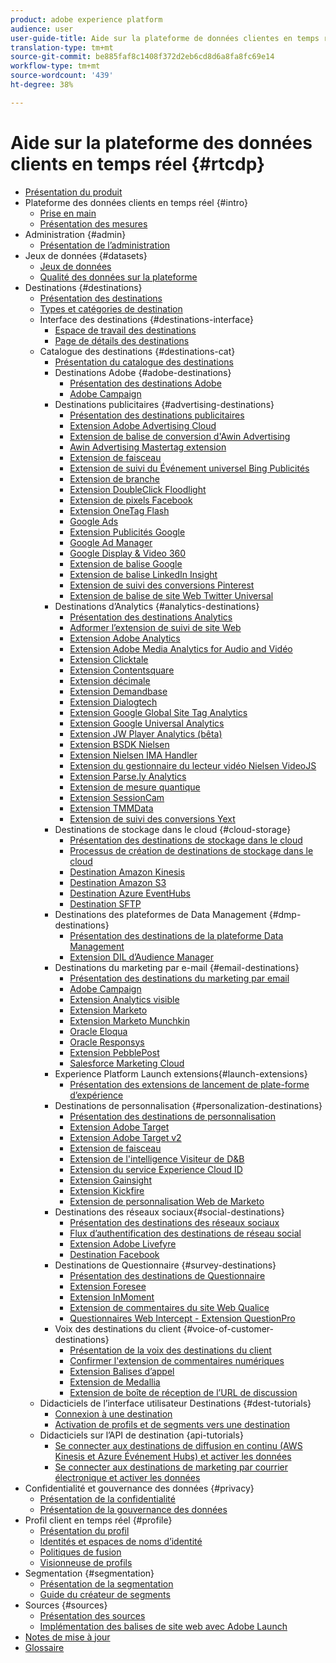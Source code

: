 ```yaml
---
product: adobe experience platform
audience: user
user-guide-title: Aide sur la plateforme de données clientes en temps réel
translation-type: tm+mt
source-git-commit: be885faf8c1408f372d2eb6cd8d6a8fa8fc69e14
workflow-type: tm+mt
source-wordcount: '439'
ht-degree: 38%

---
```



# Aide sur la plateforme des données clients en temps réel {#rtcdp}

* [Présentation du produit](overview.md)
* Plateforme des données clients en temps réel {#intro}
   * [Prise en main](get-started.md)
   * [Présentation des mesures](home-page-dashboards.md)
* Administration {#admin}
   * [Présentation de l’administration](administration/admin-overview.md)
* Jeux de données {#datasets}
   * [Jeux de données](datasets/dataset.md)
   * [Qualité des données sur la plateforme](datasets/data-quality.md)
* Destinations {#destinations}
   * [Présentation des destinations](destinations/destinations-overview.md)
   * [Types et catégories de destination](/help/rtcdp/destinations/destination-types.md)
   * Interface des destinations {#destinations-interface}
      * [Espace de travail des destinations](destinations/destinations-workspace.md)
      * [Page de détails des destinations](destinations/destination-details-page.md)
   * Catalogue des destinations {#destinations-cat}
      * [Présentation du catalogue des destinations](destinations/destinations-catalog.md)
      * Destinations Adobe {#adobe-destinations}
         * [Présentation des destinations Adobe](destinations/adobe-destinations.md)
         * [Adobe Campaign](destinations/adobe-campaign-destination.md)
      * Destinations publicitaires {#advertising-destinations}
         * [Présentation des destinations publicitaires](destinations/advertising-destinations.md)
         * [Extension Adobe Advertising Cloud](/help/rtcdp/destinations/adobe-advertising-cloud-extension.md)
         * [Extension de balise de conversion d&#39;Awin Advertising](/help/rtcdp/destinations/awin-conversiontag-extension.md)
         * [Awin Advertising Mastertag extension](/help/rtcdp/destinations/awin-mastertag-extension.md)
         * [Extension de faisceau](/help/rtcdp/destinations/beemray-extension.md)
         * [Extension de suivi du Événement universel Bing Publicités](/help/rtcdp/destinations/bing-ads-extension.md)
         * [Extension de branche](/help/rtcdp/destinations/branch-extension.md)
         * [Extension DoubleClick Floodlight](/help/rtcdp/destinations/doubleclick-floodlight-extension.md)
         * [Extension de pixels Facebook](/help/rtcdp/destinations/facebook-pixel-extension.md)
         * [Extension OneTag Flash](/help/rtcdp/destinations/flashtalking-extension.md)
         * [Google Ads](/help/rtcdp/destinations/google-ads-destination.md)
         * [Extension Publicités Google](/help/rtcdp/destinations/google-ads-extension.md)
         * [Google Ad Manager](/help/rtcdp/destinations/google-ad-manager-destination.md)
         * [Google Display &amp; Video 360](/help/rtcdp/destinations/google-dv360-destination.md)
         * [Extension de balise Google](/help/rtcdp/destinations/gtag-advertising-extension.md)
         * [Extension de balise LinkedIn Insight](/help/rtcdp/destinations/linkedin-extension.md)
         * [Extension de suivi des conversions Pinterest](destinations/pinterest-extension.md)
         * [Extension de balise de site Web Twitter Universal](destinations/twitter-uwt-extension.md)
      * Destinations d’Analytics {#analytics-destinations}
         * [Présentation des destinations Analytics](destinations/analytics-destinations.md)
         * [Adformer l’extension de suivi de site Web](/help/rtcdp/destinations/adform-extension.md)
         * [Extension Adobe Analytics](/help/rtcdp/destinations/adobe-analytics-extension.md)
         * [Extension Adobe Media Analytics for Audio and Vidéo](/help/rtcdp/destinations/adobe-video-analytics-extension.md)
         * [Extension Clicktale](/help/rtcdp/destinations/clicktale-extension.md)
         * [Extension Contentsquare](/help/rtcdp/destinations/contentsquare-extension.md)
         * [Extension décimale](/help/rtcdp/destinations/decibel-extension.md)
         * [Extension Demandbase](/help/rtcdp/destinations/demandbase-extension.md)
         * [Extension Dialogtech](/help/rtcdp/destinations/dialogtech-extension.md)
         * [Extension Google Global Site Tag Analytics](/help/rtcdp/destinations/gtag-analytics-extension.md)
         * [Extension Google Universal Analytics](/help/rtcdp/destinations/google-universal-analytics-extension.md)
         * [Extension JW Player Analytics (bêta)](/help/rtcdp/destinations/jw-player-analytics-extension.md)
         * [Extension BSDK Nielsen](destinations/nielsen-bsdk-extension.md)
         * [Extension Nielsen IMA Handler](destinations/nielsen-ima-extension.md)
         * [Extension du gestionnaire du lecteur vidéo Nielsen VideoJS](destinations/nielsen-videojs-extension.md)
         * [Extension Parse.ly Analytics](destinations/parsely-extension.md)
         * [Extension de mesure quantique](destinations/quantum-metric-extension.md)
         * [Extension SessionCam](destinations/sessioncam-extension.md)
         * [Extension TMMData](destinations/tmmdata-extension.md)
         * [Extension de suivi des conversions Yext](destinations/yext-extension.md)
      * Destinations de stockage dans le cloud {#cloud-storage}
         * [Présentation des destinations de stockage dans le cloud](destinations/cloud-storage-destinations.md)
         * [Processus de création de destinations de stockage dans le cloud](/help/rtcdp/destinations/cloud-storage-destinations-workflow.md)
         * [Destination Amazon Kinesis](/help/rtcdp/destinations/amazon-kinesis-destination.md)
         * [Destination Amazon S3](destinations/amazon-s3-destination.md)
         * [Destination Azure EventHubs](/help/rtcdp/destinations/azure-event-hubs-destination.md)
         * [Destination SFTP](destinations/sftp-destination.md)
      * Destinations des plateformes de Data Management {#dmp-destinations}
         * [Présentation des destinations de la plateforme Data Management](destinations/dmp-destinations.md)
         * [Extension DIL d’Audience Manager](/help/rtcdp/destinations/aam-dil-extension.md)
      * Destinations du marketing par e-mail {#email-destinations}
         * [Présentation des destinations du marketing par email](destinations/email-marketing-destinations.md)
         * [Adobe Campaign](destinations/adobe-campaign-destination.md)
         * [Extension Analytics visible](/help/rtcdp/destinations/bizible-extension.md)
         * [Extension Marketo](destinations/marketo-extension.md)
         * [Extension Marketo Munchkin](destinations/marketo-munchkin-extension.md)
         * [Oracle Eloqua](destinations/oracle-eloqua-destination.md)
         * [Oracle Responsys](destinations/oracle-responsys-destination.md)
         * [Extension PebblePost](destinations/pebblepost-extension.md)
         * [Salesforce Marketing Cloud](destinations/salesforce-marketing-cloud-destination.md)
      * Experience Platform Launch extensions{#launch-extensions}
         * [Présentation des extensions de lancement de plate-forme d’expérience](/help/rtcdp/destinations/experience-platform-launch-extensions.md)
      * Destinations de personnalisation {#personalization-destinations}
         * [Présentation des destinations de personnalisation](/help/rtcdp/destinations/personalization-destinations.md)
         * [Extension Adobe Target](/help/rtcdp/destinations/adobe-target-extension.md)
         * [Extension Adobe Target v2](/help/rtcdp/destinations/adobe-target-v2-extension.md)
         * [Extension de faisceau](/help/rtcdp/destinations/beemray-extension.md)
         * [Extension de l&#39;intelligence Visiteur de D&amp;B](/help/rtcdp/destinations/dnb-extension.md)
         * [Extension du service Experience Cloud ID](/help/rtcdp/destinations/adobe-ecid-extension.md)
         * [Extension Gainsight](/help/rtcdp/destinations/gainsight-extension.md)
         * [Extension Kickfire](/help/rtcdp/destinations/kickfire-extension.md)
         * [Extension de personnalisation Web de Marketo](destinations/marketo-web-personalization-extension.md)
      * Destinations des réseaux sociaux{#social-destinations}
         * [Présentation des destinations des réseaux sociaux](/help/rtcdp/destinations/social-network-destinations.md)
         * [Flux d’authentification des destinations de réseau social](/help/rtcdp/destinations/social-network-destinations-workflow.md)
         * [Extension Adobe Livefyre](/help/rtcdp/destinations/adobe-livefyre-extension.md)
         * [Destination Facebook](/help/rtcdp/destinations/facebook-destination.md)
      * Destinations de Questionnaire {#survey-destinations}
         * [Présentation des destinations de Questionnaire](/help/rtcdp/destinations/survey-destinations.md)
         * [Extension Foresee](/help/rtcdp/destinations/foresee-extension.md)
         * [Extension InMoment](/help/rtcdp/destinations/inmoment-extension.md)
         * [Extension de commentaires du site Web Qualice](destinations/qualtrics-extension.md)
         * [Questionnaires Web Intercept - Extension QuestionPro](/help/rtcdp/destinations/web-intercept-surveys-extension.md)
      * Voix des destinations du client {#voice-of-customer-destinations}
         * [Présentation de la voix des destinations du client](/help/rtcdp/destinations/voice-of-customer-destinations.md)
         * [Confirmer l&#39;extension de commentaires numériques](/help/rtcdp/destinations/confirmit-digital-feedback-extension.md)
         * [Extension Balises d’appel](/help/rtcdp/destinations/invoca-extension.md)
         * [Extension de Medallia](destinations/medallia-extension.md)
         * [Extension de boîte de réception de l’URL de discussion](destinations/talkurl-extension.md)
   * Didacticiels de l’interface utilisateur Destinations {#dest-tutorials}
      * [Connexion à une destination](/help/rtcdp/destinations/connect-destination.md)
      * [Activation de profils et de segments vers une destination](destinations/activate-destinations.md)
   * Didacticiels sur l’API de destination {api-tutorials}
      * [Se connecter aux destinations de diffusion en continu (AWS Kinesis et Azure Événement Hubs) et activer les données](/help/rtcdp/destinations/streaming-destinations-api-tutorial.md)
      * [Se connecter aux destinations de marketing par courrier électronique et activer les données](/help/tutorials/destinations/email-marketing-api.md)
* Confidentialité et gouvernance des données {#privacy}
   * [Présentation de la confidentialité](privacy/privacy-overview.md)
   * [Présentation de la gouvernance des données](privacy/data-governance-overview.md)
* Profil client en temps réel {#profile}
   * [Présentation du profil](profile/profile-overview.md)
   * [Identités et espaces de noms d’identité](profile/identities-overview.md)
   * [Politiques de fusion](profile/merge-policies.md)
   * [Visionneuse de profils](profile/profile-viewer.md)
* Segmentation {#segmentation}
   * [Présentation de la segmentation](segmentation/segmentation-overview.md)
   * [Guide du créateur de segments](segmentation/segment-builder-guide.md)
* Sources {#sources}
   * [Présentation des sources](sources/sources-overview.md)
   * [Implémentation des balises de site web avec Adobe Launch](sources/launch.md)
* [Notes de mise à jour](https://www.adobe.com/go/platform-release-notes-en)
* [Glossaire](https://www.adobe.com/go/platform-glossary-en)
